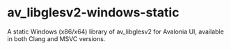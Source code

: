 # av_libglesv2-windows-static
A static Windows (x86/x64) library of av_libglesv2 for Avalonia UI, available in both Clang and MSVC versions.
